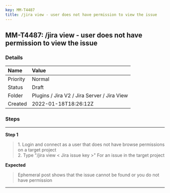 ```yaml
---
key: MM-T4487
title: /jira view - user does not have permission to view the issue
---
```


## MM-T4487: /jira view - user does not have permission to view the issue

### Details

| Name     | Value                                       |
| :------- | :------------------------------------------ |
| Priority | Normal                                      |
| Status   | Draft                                       |
| Folder   | Plugins / Jira V2 / Jira Server / Jira View |
| Created  | 2022-01-18T18:26:12Z                        |

### Steps

<hr/>

**Step 1**

> <article>1. Login and connect as a user that does not have browse permissions on a target project<br />2. Type &quot;/jira view &lt; Jira issue key &gt;&quot; For an issue in the target project</article>

**Expected**

> <article>Ephemeral post shows that the issue cannot be found or you do not have permission</article>

<hr/>
